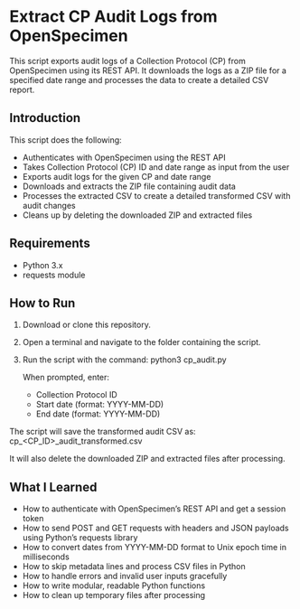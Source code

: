 # Extract CP Audit Logs from OpenSpecimen

This script exports audit logs of a Collection Protocol (CP) from OpenSpecimen using its REST API. It downloads the logs as a ZIP file for a specified date range and processes the data to create a detailed CSV report.

## Introduction

This script does the following:

- Authenticates with OpenSpecimen using the REST API  
- Takes Collection Protocol (CP) ID and date range as input from the user  
- Exports audit logs for the given CP and date range  
- Downloads and extracts the ZIP file containing audit data  
- Processes the extracted CSV to create a detailed transformed CSV with audit changes  
- Cleans up by deleting the downloaded ZIP and extracted files  

## Requirements

- Python 3.x  
- requests module  

## How to Run

1. Download or clone this repository.  
2. Open a terminal and navigate to the folder containing the script.  
3. Run the script with the command: 
   python3 cp_audit.py
   
      When prompted, enter:
      
      - Collection Protocol ID      
      - Start date (format: YYYY-MM-DD)      
      - End date (format: YYYY-MM-DD)

The script will save the transformed audit CSV as:
cp_<CP_ID>_audit_transformed.csv

It will also delete the downloaded ZIP and extracted files after processing.

## What I Learned
- How to authenticate with OpenSpecimen’s REST API and get a session token
- How to send POST and GET requests with headers and JSON payloads using Python’s requests library
- How to convert dates from YYYY-MM-DD format to Unix epoch time in milliseconds
- How to skip metadata lines and process CSV files in Python
- How to handle errors and invalid user inputs gracefully
- How to write modular, readable Python functions
- How to clean up temporary files after processing
